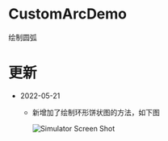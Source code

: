 # CustomArcDemo
绘制圆弧

# 更新

* 2022-05-21

  * 新增加了绘制环形饼状图的方法，如下图
  
    ![Simulator Screen Shot](https://s2.loli.net/2022/05/21/fnPzwr2bgC7ORMY.png)
